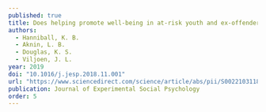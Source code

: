 ```yaml
---
published: true
title: Does helping promote well-being in at-risk youth and ex-offender samples?
authors:
  - Hanniball, K. B.
  - Aknin, L. B.
  - Douglas, K. S.
  - Viljoen, J. L.
year: 2019
doi: "10.1016/j.jesp.2018.11.001"
url: "https://www.sciencedirect.com/science/article/abs/pii/S0022103118304219"
publication: Journal of Experimental Social Psychology
order: 5
---
```

